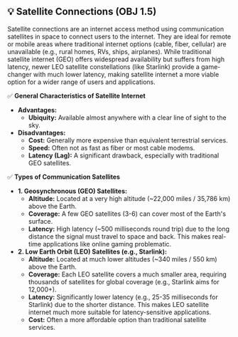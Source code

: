 ## 💡 Satellite Connections (OBJ 1.5)

Satellite connections are an internet access method using communication satellites in space to connect users to the internet. They are ideal for remote or mobile areas where traditional internet options (cable, fiber, cellular) are unavailable (e.g., rural homes, RVs, ships, airplanes). While traditional satellite internet (GEO) offers widespread availability but suffers from high latency, newer LEO satellite constellations (like Starlink) provide a game-changer with much lower latency, making satellite internet a more viable option for a wider range of users and applications.

✅ **General Characteristics of Satellite Internet**
- **Advantages:**
  - **Ubiquity:** Available almost anywhere with a clear line of sight to the sky.
- **Disadvantages:**
  - **Cost:** Generally more expensive than equivalent terrestrial services.
  - **Speed:** Often not as fast as fiber or most cable modems.
  - **Latency (Lag):** A significant drawback, especially with traditional GEO satellites.

✅ **Types of Communication Satellites**
- **1. Geosynchronous (GEO) Satellites:**
  - **Altitude:** Located at a very high altitude (~22,000 miles / 35,786 km) above the Earth.
  - **Coverage:** A few GEO satellites (3-6) can cover most of the Earth's surface.
  - **Latency:** High latency (~500 milliseconds round trip) due to the long distance the signal must travel to space and back. This makes real-time applications like online gaming problematic.
- **2. Low Earth Orbit (LEO) Satellites (e.g., Starlink):**
  - **Altitude:** Located at much lower altitudes (~340 miles / 550 km) above the Earth.
  - **Coverage:** Each LEO satellite covers a much smaller area, requiring thousands of satellites for global coverage (e.g., Starlink aims for 12,000+).
  - **Latency:** Significantly lower latency (e.g., 25-35 milliseconds for Starlink) due to the shorter distance. This makes LEO satellite internet much more suitable for latency-sensitive applications.
  - **Cost:** Often a more affordable option than traditional satellite services.
